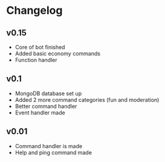 # Changelog

## v0.15
- Core of bot finished
- Added basic economy commands
- Function handler

## v0.1
- MongoDB database set up
- Added 2 more command categories (fun and moderation)
- Better command handler
- Event handler made

## v0.01
- Command handler is made
- Help and ping command made
